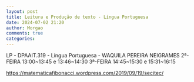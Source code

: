 ```yaml
---
layout: post
title: Leitura e Produção de texto - Língua Portuguesa
date: 2024-07-02 21:20
author: Morgao
comments: true
categories: 
---
```

LP - DPAAIT.319 - Língua Portuguesa - WAQUILA PEREIRA NEIGRAMES
2ª-FEIRA 13:00~13:45 e 13:46~14:30
3ª-FEIRA 14:45~15:30 e 15:31~16:15

https://matematicafibonacci.wordpress.com/2019/09/19/secitec/
